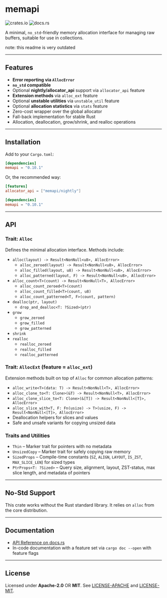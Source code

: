 # memapi

![crates.io](https://img.shields.io/crates/v/memapi.svg) ![docs.rs](https://docs.rs/memapi/badge.svg)

A minimal, `no_std`-friendly memory allocation interface for managing raw buffers, suitable for use in collections.

note: this readme is very outdated

---

## Features

* **Error reporting via `AllocError`**
* **`no_std` compatible**
* Optional **nightly/allocator_api** support via `allocator_api` feature
* **Extension methods** via `alloc_ext` feature
* Optional **unstable utilities** via `unstable_util` feature
* Optional **allocation statistics** via `stats` feature
* Zero-cost wrapper over the global allocator
* Fall-back implementation for stable Rust
* Allocation, deallocation, grow/shrink, and realloc operations

---

## Installation

Add to your `Cargo.toml`:

```toml
[dependencies]
memapi = "0.10.1"
```

Or, the recommended way:

```toml
[features]
allocator_api = ["memapi/nightly"]

[dependencies]
memapi = "0.10.1"
```

---

## API

### Trait: `Alloc`

Defines the minimal allocation interface. Methods include:

* `alloc(layout) -> Result<NonNull<u8>, AllocError>`
    * `alloc_zeroed(layout) -> Result<NonNull<u8>, AllocError>`
    * `alloc_filled(layout, u8) -> Result<NonNull<u8>, AllocError>`
    * `alloc_patterned(layout, F) -> Result<NonNull<u8>, AllocError>`
* `alloc_count<T>(count) -> Result<NonNull<T>, AllocError>`
    * `alloc_count_zeroed<T>(count)`
    * `alloc_count_filled<T>(count, u8)`
    * `alloc_count_patterned<T, F>(count, pattern)`
* `dealloc(ptr, layout)`
    * `drop_and_dealloc<T: ?Sized>(ptr)`
* `grow`
    * `grow_zeroed`
    * `grow_filled`
    * `grow_patterned`
* `shrink`
* `realloc`
    * `realloc_zeroed`
    * `realloc_filled`
    * `realloc_patterned`

### Trait: `AllocExt` (feature = `alloc_ext`)

Extension methods built on top of `Alloc` for common allocation patterns:

* `alloc_write<T>(data: T) -> Result<NonNull<T>, AllocError>`
* `alloc_clone_to<T: Clone>(&T) -> Result<NonNull<T>, AllocError>`
* `alloc_clone_slice_to<T: Clone>(&[T]) -> Result<NonNull<[T]>, AllocError>`
* `alloc_slice_with<T, F: Fn(usize) -> T>(usize, F) -> Result<NonNull<[T]>, AllocError>`
* Deallocation helpers for slices and values
* Safe and unsafe variants for copying unsized data

### Traits and Utilities

* `Thin` – Marker trait for pointers with no metadata
* `UnsizedCopy` – Marker trait for safely copying raw memory
* `SizedProps` – Compile-time constants (`SZ`, `ALIGN`, `LAYOUT`, `IS_ZST`, `MAX_SLICE_LEN`) for sized types
* `PtrProps<T: ?Sized>` – Query size, alignment, layout, ZST-status, max slice length, and metadata of pointers

---

## No-Std Support

This crate works without the Rust standard library. It relies on `alloc` from the core
distribution.

---

## Documentation

* [API Reference on docs.rs](https://docs.rs/memapi)
* In-code documentation with a feature set via `cargo doc --open` with feature flags

---

## License

Licensed under **Apache-2.0** OR **MIT**. See [LICENSE-APACHE](LICENSE-APACHE) and [LICENSE-MIT](LICENSE-MIT).
